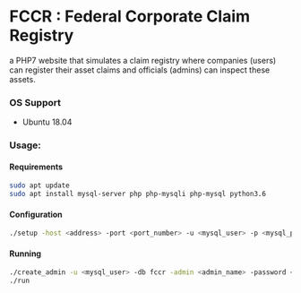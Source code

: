 # FCCR : Federal Corporate Claim Registry

a PHP7 website that simulates a claim registry where companies (users) can register their asset claims and officials (admins) can inspect these assets.  

### OS Support
- Ubuntu 18.04

### Usage:
#### Requirements
```sh
sudo apt update  
sudo apt install mysql-server php php-mysqli php-mysql python3.6  
```
#### Configuration
```sh
./setup -host <address> -port <port_number> -u <mysql_user> -p <mysql_password> -db fccr
```
#### Running
```sh
./create_admin -u <mysql_user> -db fccr -admin <admin_name> -password <admin_password>  
./run
```